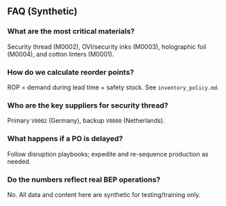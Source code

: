 ## FAQ (Synthetic)

### What are the most critical materials?
Security thread (M0002), OVI/security inks (M0003), holographic foil (M0004), and cotton linters (M0001).

### How do we calculate reorder points?
ROP = demand during lead time + safety stock. See `inventory_policy.md`.

### Who are the key suppliers for security thread?
Primary `V0002` (Germany), backup `V0008` (Netherlands).

### What happens if a PO is delayed?
Follow disruption playbooks; expedite and re-sequence production as needed.

### Do the numbers reflect real BEP operations?
No. All data and content here are synthetic for testing/training only.
